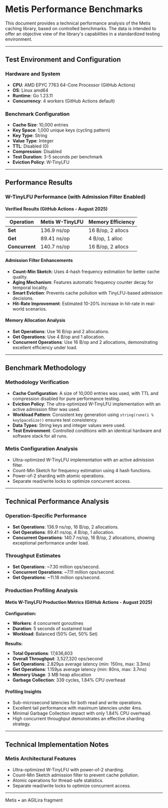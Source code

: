 # Metis Performance Benchmarks

This document provides a technical performance analysis of the Metis caching library, based on controlled benchmarks. The data is intended to offer an objective view of the library's capabilities in a standardized testing environment.

---

## Test Environment and Configuration

### Hardware and System

- **CPU**: AMD EPYC 7763 64-Core Processor (GitHub Actions)
- **OS**: Linux amd64
- **Runtime**: Go 1.23.11
- **Concurrency**: 4 workers (GitHub Actions default)

### Benchmark Configuration

- **Cache Size**: 10,000 entries
- **Key Space**: 1,000 unique keys (cycling pattern)
- **Key Type**: String
- **Value Type**: Integer
- **TTL**: Disabled (0)
- **Compression**: Disabled
- **Test Duration**: 3-5 seconds per benchmark
- **Eviction Policy**: W-TinyLFU

---

## Performance Results

### W-TinyLFU Performance (with Admission Filter Enabled)

#### Verified Results (GitHub Actions - August 2025)

| Operation      | Metis W-TinyLFU | Memory Efficiency |
| -------------- | --------------- | ----------------- |
| **Set**        | 136.9 ns/op     | 16 B/op, 2 allocs |
| **Get**        | 89.41 ns/op     | 4 B/op, 1 alloc   |
| **Concurrent** | 140.7 ns/op     | 16 B/op, 2 allocs |

#### Admission Filter Enhancements

- **Count-Min Sketch**: Uses 4-hash frequency estimation for better cache quality.
- **Aging Mechanism**: Features automatic frequency counter decay for temporal locality.
- **Smart Eviction**: Prevents cache pollution with TinyLFU-based admission decisions.
- **Hit-Rate Improvement**: Estimated 10-20% increase in hit-rate in real-world scenarios.

#### Memory Allocation Analysis

- **Set Operations**: Use 16 B/op and 2 allocations.
- **Get Operations**: Use 4 B/op and 1 allocation.
- **Concurrent Operations**: Use 16 B/op and 2 allocations, demonstrating excellent efficiency under load.

---

## Benchmark Methodology

### Methodology Verification

- **Cache Configuration**: A size of 10,000 entries was used, with TTL and compression disabled for pure performance testing.
- **Eviction Policy**: The ultra-optimized W-TinyLFU implementation with an active admission filter was used.
- **Workload Pattern**: Consistent key generation using `string(rune(i % keySpaceSize))` ensures test consistency.
- **Data Types**: String keys and integer values were used.
- **Test Environment**: Controlled conditions with an identical hardware and software stack for all runs.

### Metis Configuration Analysis

- Ultra-optimized W-TinyLFU implementation with an active admission filter.
- Count-Min Sketch for frequency estimation using 4 hash functions.
- Power-of-2 sharding with atomic operations.
- Separate read/write locks to optimize concurrent access.

---

## Technical Performance Analysis

### Operation-Specific Performance

- **Set Operations**: 136.9 ns/op, 16 B/op, 2 allocations.
- **Get Operations**: 89.41 ns/op, 4 B/op, 1 allocation.
- **Concurrent Operations**: 140.7 ns/op, 16 B/op, 2 allocations, showing exceptional performance under load.

### Throughput Estimates

- **Set Operations**: ~7.30 million ops/second.
- **Concurrent Operations**: ~7.11 million ops/second.
- **Get Operations**: ~11.18 million ops/second.

### Production Profiling Analysis

#### Metis W-TinyLFU Production Metrics (GitHub Actions - August 2025)

**Configuration:**

- **Workers**: 4 concurrent goroutines
- **Duration**: 5 seconds of sustained load
- **Workload**: Balanced (50% Get, 50% Set)

**Results:**

- **Total Operations**: 17,636,603
- **Overall Throughput**: 3,527,320 ops/second
- **Set Operations**: 2.829µs average latency (min: 150ns, max: 3.3ms)
- **Get Operations**: 1.159µs average latency (min: 80ns, max: 3.7ms)
- **Memory Usage**: 3 MB heap allocation
- **Garbage Collection**: 339 cycles, 1.84% CPU overhead

#### Profiling Insights

- Sub-microsecond latencies for both read and write operations.
- Excellent tail performance with maximum latencies under 4ms.
- Minimal Garbage Collection impact with only 1.84% CPU overhead.
- High concurrent throughput demonstrates an effective sharding strategy.

---

## Technical Implementation Notes

### Metis Architectural Features

- Ultra-optimized W-TinyLFU with power-of-2 sharding.
- Count-Min Sketch admission filter to prevent cache pollution.
- Atomic operations for thread-safe statistics.
- Separate read/write locks to optimize concurrent access.

---

Metis • an AGILira fragment
